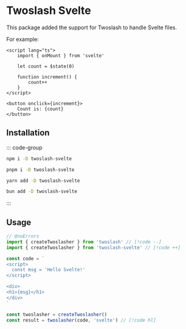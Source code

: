 # Twoslash Svelte

This package added the support for Twoslash to handle Svelte files.

For example:

```svelte svelte-check
<script lang="ts">
    import { onMount } from 'svelte'

    let count = $state(0)

    function increment() {
        count++
    }
</script>

<button onclick={increment}>
    Count is: {count}
</button>
```

## Installation

::: code-group

```bash [npm]
npm i -D twoslash-svelte
```
```bash [pnpm]
pnpm i -D twoslash-svelte
```
```bash [yarn]
yarn add -D twoslash-svelte
```
```bash [bun]
bun add -D twoslash-svelte
```

:::

## Usage

```ts twoslash
// @noErrors
import { createTwoslasher } from 'twoslash' // [!code --]
import { createTwoslasher } from 'twoslash-svelte' // [!code ++]

const code = `
<script>
  const msg = 'Hello Svelte!'
</script>

<div>
<h1>{msg}</h1>
</div>
`

const twoslasher = createTwoslasher()
const result = twoslasher(code, 'svelte') // [!code hl]
```
